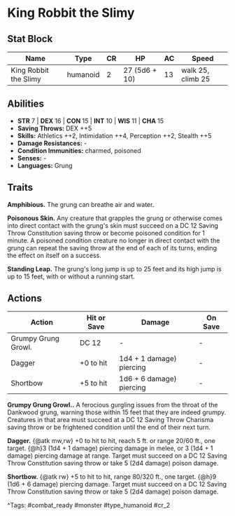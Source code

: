 # King Robbit the Slimy

## Stat Block

| Name | Type | CR | HP | AC | Speed |
|------|------|----|----|----|-------|
| King Robbit the Slimy | humanoid | 2 | 27 (5d6 + 10) | 13 | walk 25, climb 25 |

## Abilities

- **STR** 7 | **DEX** 16 | **CON** 15 | **INT** 10 | **WIS** 11 | **CHA** 15
- **Saving Throws:** DEX ++5  
- **Skills:** Athletics ++2, Intimidation ++4, Perception ++2, Stealth ++5  
- **Damage Resistances:** -  
- **Condition Immunities:** charmed, poisoned  
- **Senses:** -  
- **Languages:** Grung

## Traits

**Amphibious.** The grung can breathe air and water.

**Poisonous Skin.** Any creature that grapples the grung or otherwise comes into direct contact with the grung's skin must succeed on a DC 12 Saving Throw Constitution saving throw or become poisoned condition for 1 minute. A poisoned condition creature no longer in direct contact with the grung can repeat the saving throw at the end of each of its turns, ending the effect on itself on a success.

**Standing Leap.** The grung's long jump is up to 25 feet and its high jump is up to 15 feet, with or without a running start.


## Actions

| Action | Hit or Save | Damage | On Save |
|--------|--------------|--------|----------|
| Grumpy Grung Growl. | DC 12 | - | - |
| Dagger | +0 to hit | 1d4 + 1 damage) piercing | - |
| Shortbow | +5 to hit | 1d6 + 6 damage) piercing | - |

**Grumpy Grung Growl..** A ferocious gurgling issues from the throat of the Dankwood grung, warning those within 15 feet that they are indeed grumpy. Creatures in that area must succeed at a DC 12 Saving Throw Charisma saving throw or be frightened condition until the end of their next turn.

**Dagger.** {@atk mw,rw} +0 to hit to hit, reach 5 ft. or range 20/60 ft., one target. {@h}3 (1d4 + 1 damage) piercing damage in melee, or 3 (1d4 + 1 damage) piercing damage at range. Target must succeed on a DC 12 Saving Throw Constitution saving throw or take 5 (2d4 damage) poison damage.

**Shortbow.** {@atk rw} +5 to hit to hit, range 80/320 ft., one target. {@h}9 (1d6 + 6 damage) piercing damage. Target must succeed on a DC 12 Saving Throw Constitution saving throw or take 5 (2d4 damage) poison damage.


^Tags: #combat_ready #monster #type_humanoid #cr_2